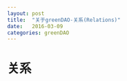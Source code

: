 ```yaml
---
layout: post
title:  "关于greenDAO-关系(Relations)"
date:   2016-03-09
categories: greenDAO
---
```

# 关系